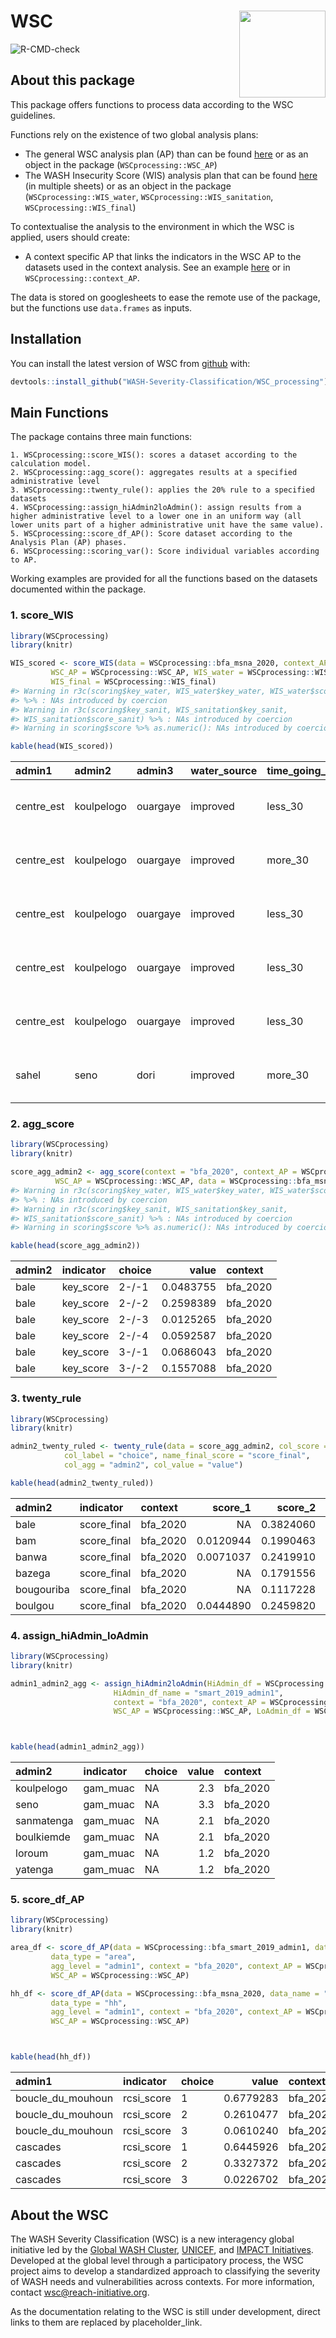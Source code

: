 
<!-- README.md is generated from README.Rmd. Please edit that file -->

# WSC <img src='man/figures/WSC_logo_EN.png' align="right" height="138.5" />

![R-CMD-check](https://github.com/ElliottMess/WSC/workflows/R-CMD-check/badge.svg)

## About this package

This package offers functions to process data according to the WSC
guidelines.

Functions rely on the existence of two global analysis plans:

  - The general WSC analysis plan (AP) than can be found
    [here](https://docs.google.com/spreadsheets/d/1TKxD_DyBTTN6onxYiooqtcI_TVSwPfeE-t7ZHK1zzMU/edit?usp=sharing)
    or as an object in the package (`WSCprocessing::WSC_AP`)
  - The WASH Insecurity Score (WIS) analysis plan that can be found
    [here](https://docs.google.com/spreadsheets/d/1UCr-G9gD6YZmiOHDoP95qiMkEqi9jMG3lfzzv7WCFnM/edit?usp=sharing)
    (in multiple sheets) or as an object in the package
    (`WSCprocessing::WIS_water`, `WSCprocessing::WIS_sanitation`,
    `WSCprocessing::WIS_final`)

To contextualise the analysis to the environment in which the WSC is
applied, users should create:

  - A context specific AP that links the indicators in the WSC AP to the
    datasets used in the context analysis. See an example
    [here](https://docs.google.com/spreadsheets/d/1Pv1BBf32faE6J5tryubhVOsQJfGXaDb2t23KWGab52U/edit?usp=sharing)
    or in `WSCprocessing::context_AP`.

The data is stored on googlesheets to ease the remote use of the
package, but the functions use `data.frames` as inputs.

## Installation

You can install the latest version of WSC from
[github](https://github.com/ElliottMess/WSC) with:

``` r
devtools::install_github("WASH-Severity-Classification/WSC_processing")
```

## Main Functions

The package contains three main functions:

    1. WSCprocessing::score_WIS(): scores a dataset according to the calculation model.
    2. WSCprocessing::agg_score(): aggregates results at a specified administrative level
    3. WSCprocessing::twenty_rule(): applies the 20% rule to a specified datasets
    4. WSCprocessing::assign_hiAdmin2loAdmin(): assign results from a higher administrative level to a lower one in an uniform way (all lower units part of a higher administrative unit have the same value).
    5. WSCprocessing::score_df_AP(): Score dataset according to the Analysis Plan (AP) phases.
    6. WSCprocessing::scoring_var(): Score individual variables according to AP.

Working examples are provided for all the functions based on the
datasets documented within the package.

### 1\. score\_WIS

``` r
library(WSCprocessing)
library(knitr)

WIS_scored <- score_WIS(data = WSCprocessing::bfa_msna_2020, context_AP = WSCprocessing::context_AP, context = "bfa_2020",
         WSC_AP = WSCprocessing::WSC_AP, WIS_water = WSCprocessing::WIS_water, WIS_sanitation = WSCprocessing::WIS_sanitation,
         WIS_final = WSCprocessing::WIS_final)
#> Warning in r3c(scoring$key_water, WIS_water$key_water, WIS_water$score_water)
#> %>% : NAs introduced by coercion
#> Warning in r3c(scoring$key_sanit, WIS_sanitation$key_sanit,
#> WIS_sanitation$score_sanit) %>% : NAs introduced by coercion
#> Warning in scoring$score %>% as.numeric(): NAs introduced by coercion

kable(head(WIS_scored))
```

| admin1      | admin2     | admin3   | water\_source | time\_going\_water\_source | time\_queing\_water\_source | sufficiency\_of\_water | access\_to\_soap | uuid                                 | cluster\_id    | distance\_to\_water\_source | weights     | type\_of\_sanitation\_facility | sanitation\_facility\_sharing | water\_source\_dist | key\_water                      | key\_sanit                                       | water\_score | sanit\_score | key\_score | score | score\_final |
| :---------- | :--------- | :------- | :------------ | :------------------------- | :-------------------------- | :--------------------- | :--------------- | :----------------------------------- | :------------- | :-------------------------- | :---------- | :----------------------------- | :---------------------------- | :------------------ | :------------------------------ | :----------------------------------------------- | -----------: | -----------: | :--------- | :---- | -----------: |
| centre\_est | koulpelogo | ouargaye | improved      | less\_30                   | less\_30                    | sufficient             | no\_soap         | f3227fe6-78ba-490b-9480-0f31750ac1f6 | BF480204\_pdi  | less\_30                    | 0.034512707 | open\_defec                    | NA                            | improved\_less\_30  | sufficient-/-improved\_less\_30 | open\_defec-/-NA-/-no\_soap                      |            2 |            4 | 2-/-4      | 3     |            3 |
| centre\_est | koulpelogo | ouargaye | improved      | more\_30                   | less\_30                    | sufficient             | no\_soap         | e27b5949-728e-4913-b07f-c94a1b278ace | BF480204\_pdi  | more\_30                    | 0.034512707 | open\_defec                    | NA                            | improved\_more\_30  | sufficient-/-improved\_more\_30 | open\_defec-/-NA-/-no\_soap                      |            3 |            4 | 3-/-4      | 4     |            4 |
| centre\_est | koulpelogo | ouargaye | improved      | less\_30                   | less\_30                    | sufficient             | no\_soap         | 127ce1fa-e05c-4b3e-9eca-8df58a4c61de | BF480204\_pdi  | less\_30                    | 0.034512707 | latrine\_nonhygienic           | shared\_less20                | improved\_less\_30  | sufficient-/-improved\_less\_30 | latrine\_nonhygienic-/-shared\_less20-/-no\_soap |            2 |            3 | 2-/-3      | 3     |            3 |
| centre\_est | koulpelogo | ouargaye | improved      | less\_30                   | less\_30                    | sufficient             | soap             | 994088cf-ac1e-4174-9ecb-ff2201d98655 | BF480204\_pdi  | less\_30                    | 0.034512707 | latrine\_hygienic              | not\_shared                   | improved\_less\_30  | sufficient-/-improved\_less\_30 | latrine\_hygienic-/-not\_shared-/-soap           |            2 |            1 | 2-/-1      | 2     |            2 |
| centre\_est | koulpelogo | ouargaye | improved      | less\_30                   | less\_30                    | sufficient             | no\_soap         | afff9552-7ae6-403c-b688-f501285458a2 | BF480204\_pdi  | less\_30                    | 0.034512707 | latrine\_hygienic              | shared\_20to50                | improved\_less\_30  | sufficient-/-improved\_less\_30 | latrine\_hygienic-/-shared\_20to50-/-no\_soap    |            2 |            4 | 2-/-4      | 3     |            3 |
| sahel       | seno       | dori     | improved      | more\_30                   | more\_30                    | sufficient             | soap             | ec37cd9c-27a4-4a48-8ac5-ceef62c3cfc7 | BF560202\_host | more\_30                    | 0.574334461 | latrine\_hygienic              | shared\_less20                | improved\_more\_30  | sufficient-/-improved\_more\_30 | latrine\_hygienic-/-shared\_less20-/-soap        |            3 |            2 | 3-/-2      | 3     |            3 |

### 2\. agg\_score

``` r
library(WSCprocessing)
library(knitr)

score_agg_admin2 <- agg_score(context = "bfa_2020", context_AP = WSCprocessing::context_AP,
          WSC_AP = WSCprocessing::WSC_AP, data = WSCprocessing::bfa_msna_2020)
#> Warning in r3c(scoring$key_water, WIS_water$key_water, WIS_water$score_water)
#> %>% : NAs introduced by coercion
#> Warning in r3c(scoring$key_sanit, WIS_sanitation$key_sanit,
#> WIS_sanitation$score_sanit) %>% : NAs introduced by coercion
#> Warning in scoring$score %>% as.numeric(): NAs introduced by coercion

kable(head(score_agg_admin2))
```

| admin2 | indicator  | choice |     value | context   |
| :----- | :--------- | :----- | --------: | :-------- |
| bale   | key\_score | 2-/-1  | 0.0483755 | bfa\_2020 |
| bale   | key\_score | 2-/-2  | 0.2598389 | bfa\_2020 |
| bale   | key\_score | 2-/-3  | 0.0125265 | bfa\_2020 |
| bale   | key\_score | 2-/-4  | 0.0592587 | bfa\_2020 |
| bale   | key\_score | 3-/-1  | 0.0686043 | bfa\_2020 |
| bale   | key\_score | 3-/-2  | 0.1557088 | bfa\_2020 |

### 3\. twenty\_rule

``` r
library(WSCprocessing)
library(knitr)

admin2_twenty_ruled <- twenty_rule(data = score_agg_admin2, col_score = "indicator",
            col_label = "choice", name_final_score = "score_final",
            col_agg = "admin2", col_value = "value")

kable(head(admin2_twenty_ruled))
```

| admin2     | indicator    | context   |  score\_1 |  score\_2 |  score\_3 |  score\_4 |  score\_5 | score\_final |
| :--------- | :----------- | :-------- | --------: | --------: | --------: | --------: | --------: | :----------- |
| bale       | score\_final | bfa\_2020 |        NA | 0.3824060 | 0.3978353 | 0.2045352 | 0.0152235 | 4            |
| bam        | score\_final | bfa\_2020 | 0.0120944 | 0.1990463 | 0.4323360 | 0.3504298 | 0.0060935 | 4            |
| banwa      | score\_final | bfa\_2020 | 0.0071037 | 0.2419910 | 0.5036909 | 0.2187994 | 0.0284149 | 4            |
| bazega     | score\_final | bfa\_2020 |        NA | 0.1791556 | 0.5628474 | 0.2579969 |        NA | 4            |
| bougouriba | score\_final | bfa\_2020 |        NA | 0.1117228 | 0.4725281 | 0.3882772 | 0.0274719 | 4            |
| boulgou    | score\_final | bfa\_2020 | 0.0444890 | 0.2459820 | 0.4317736 | 0.2777554 |        NA | 4            |

### 4\. assign\_hiAdmin\_loAdmin

``` r
library(WSCprocessing)
library(knitr)

admin1_admin2_agg <- assign_hiAdmin2loAdmin(HiAdmin_df = WSCprocessing::bfa_smart_2019_admin1, HiAdmin_name = "admin1",
                       HiAdmin_df_name = "smart_2019_admin1",
                       context = "bfa_2020", context_AP = WSCprocessing::context_AP,
                       WSC_AP = WSCprocessing::WSC_AP, LoAdmin_df = WSCprocessing::bfa_msna_2020, LoAdmin_name = "admin2")



kable(head(admin1_admin2_agg))
```

| admin2     | indicator | choice | value | context   |
| :--------- | :-------- | :----- | ----: | :-------- |
| koulpelogo | gam\_muac | NA     |   2.3 | bfa\_2020 |
| seno       | gam\_muac | NA     |   3.3 | bfa\_2020 |
| sanmatenga | gam\_muac | NA     |   2.1 | bfa\_2020 |
| boulkiemde | gam\_muac | NA     |   2.1 | bfa\_2020 |
| loroum     | gam\_muac | NA     |   1.2 | bfa\_2020 |
| yatenga    | gam\_muac | NA     |   1.2 | bfa\_2020 |

### 5\. score\_df\_AP

``` r
library(WSCprocessing)
library(knitr)

area_df <- score_df_AP(data = WSCprocessing::bfa_smart_2019_admin1, data_name = "smart_2019_admin1",
         data_type = "area",
         agg_level = "admin1", context = "bfa_2020", context_AP = WSCprocessing::context_AP,
         WSC_AP = WSCprocessing::WSC_AP)

hh_df <- score_df_AP(data = WSCprocessing::bfa_msna_2020, data_name = "msna_2020",
         data_type = "hh",
         agg_level = "admin1", context = "bfa_2020", context_AP = WSCprocessing::context_AP,
         WSC_AP = WSCprocessing::WSC_AP)



kable(head(hh_df))
```

| admin1              | indicator   | choice |     value | context   |
| :------------------ | :---------- | :----- | --------: | :-------- |
| boucle\_du\_mouhoun | rcsi\_score | 1      | 0.6779283 | bfa\_2020 |
| boucle\_du\_mouhoun | rcsi\_score | 2      | 0.2610477 | bfa\_2020 |
| boucle\_du\_mouhoun | rcsi\_score | 3      | 0.0610240 | bfa\_2020 |
| cascades            | rcsi\_score | 1      | 0.6445926 | bfa\_2020 |
| cascades            | rcsi\_score | 2      | 0.3327372 | bfa\_2020 |
| cascades            | rcsi\_score | 3      | 0.0226702 | bfa\_2020 |

## About the WSC

The WASH Severity Classification (WSC) is a new interagency global
initiative led by the [Global WASH Cluster](http://washcluster.net/),
[UNICEF](https://www.unicef.org/), and [IMPACT
Initiatives](impact-initiatives.org/). Developed at the global level
through a participatory process, the WSC project aims to develop a
standardized approach to classifying the severity of WASH needs and
vulnerabilities across contexts. For more information, contact
<wsc@reach-initiative.org>.

As the documentation relating to the WSC is still under development,
direct links to them are replaced by placeholder\_link.
